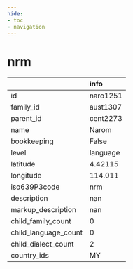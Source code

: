```yaml
---
hide:
- toc
- navigation
---
```

# nrm
|                      | info     |
|:---------------------|:---------|
| id                   | naro1251 |
| family_id            | aust1307 |
| parent_id            | cent2273 |
| name                 | Narom    |
| bookkeeping          | False    |
| level                | language |
| latitude             | 4.42115  |
| longitude            | 114.011  |
| iso639P3code         | nrm      |
| description          | nan      |
| markup_description   | nan      |
| child_family_count   | 0        |
| child_language_count | 0        |
| child_dialect_count  | 2        |
| country_ids          | MY       |